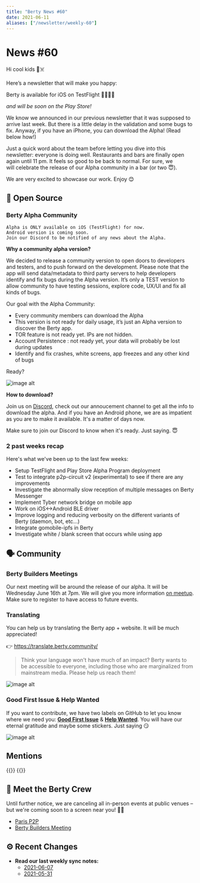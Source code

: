 ```yaml
---
title: "Berty News #60"
date: 2021-06-11
aliases: ["/newsletter/weekly-60"]
---
```


# News #60

Hi cool kids 🏴☠️

Here’s a newsletter that will make you happy:

Berty is available for iOS on TestFlight 🤩🤩🤩🤩

_and will be soon on the Play Store!_ 


We know we announced in our previous newsletter that it was supposed to arrive last week. But there is a little delay in the validation and some bugs to fix. Anyway, if you have an iPhone, you can download the Alpha! (Read below how!)


Just a quick word about the team before letting you dive into this newsletter: everyone is doing well. Restaurants and bars are finally open again until 11 pm. It feels so good to be back to normal. For sure, we will celebrate the release of our Alpha community in a bar (or two 😇).

We are very excited to showcase our work. Enjoy 😊


## 🚀 Open Source

### Berty Alpha Community
    Alpha is ONLY available on iOS (TestFlight) for now.
    Android version is coming soon.
    Join our Discord to be notified of any news about the Alpha. 

**Why a community alpha version?**

We decided to release a community version to open doors to developers and testers, and to push forward on the development. Please note that the app will send data/metadata to third party servers to help developers identify and fix bugs during the Alpha version. It’s only a TEST version to allow community to have testing sessions, explore code,  UX/UI and fix all kinds of bugs.

Our goal with the Alpha Community: 
* Every community members can download the Alpha
* This version is not ready for daily usage, it’s just an Alpha version to discover the Berty app.
* TOR feature is not ready yet. IPs are not hidden.
* Account Persistence : not ready yet, your data will probably be lost during updates
* Identify and fix crashes, white screens, app freezes and any other kind of bugs

Ready?


![image alt](https://media.giphy.com/media/XHjniwBKPxhnykNYno/source.gif)

**How to download?** 

Join us on [Discord](https://crpt.fyi/berty-discord), check out our annoucement channel to get all the info to download the alpha. And if you have an Android phone, we are as impatient as you are to make it available. It's a matter of days now.

Make sure to join our Discord to know when it's ready. Just saying. 😇



### 2 past weeks recap

Here's what we've been up to the last few weeks: 
* Setup TestFlight and Play Store Alpha Program deployment
* Test to integrate p2p-circuit v2 (experimental) to see if there are any improvements
* Investigate the abnormally slow reception of multiple messages on Berty Messenger
* Implement Tyber network bridge on mobile app
* Work on iOS<->Android BLE driver
* Improve logging and reducing verbosity on the different variants of Berty (daemon, bot, etc...)
* Integrate gomobile-ipfs in Berty
* Investigate white / blank screen that occurs while using app



## 🗣️ Community


### Berty Builders Meetings

Our next meeting will be around the release of our alpha. It will be Wednesday June 16th at 7pm. We will give you more information [on meetup](https://www.meetup.com/berty-hq). Make sure to register to have access to future events. 



### Translating 

You can help us by translating the Berty app + website. It will be much appreciated! 

👉 https://translate.berty.community/  

> Think your language won't have much of an impact? Berty wants to be accessible to everyone, including those who are marginalized from mainstream media. Please help us reach them!

![image alt](https://media.giphy.com/media/26BRDvCpnEukGhmHC/giphy.gif)

### Good First Issue & Help Wanted

If you want to contribute, we have two labels on GitHub to let you know where we need you: [**Good First Issue**](https://github.com/issues?q=is%3Aissue+is%3Aopen+org%3Aberty+label%3A%22good+first+issue%22+sort%3Aupdated-desc) & [**Help Wanted**](https://github.com/issues?q=is%3Aissue+is%3Aopen+org%3Aberty+label%3A%22help+wanted%22+sort%3Aupdated-desc+). You will have our eternal gratitude and maybe some stickers. Just saying 😏

![image alt](https://media.giphy.com/media/14jQC2AONxNBHq/giphy.gif)

## Mentions


{{<tweet id="1400473248605802497">}}
{{<tweet id="1396832729874980870">}}



## 🎉 Meet the Berty Crew

Until further notice, we are canceling all in-person events at public venues – but we're coming soon to a screen near you! 🚧🚧

* [Paris P2P](https://p2p.paris/)
* [Berty Builders Meeting](https://www.meetup.com/berty-hq/)

## ⚙️ Recent Changes

* **Read our last weekly sync notes:**
    * [2021-06-07](https://github.com/berty/community/blob/master/meeting-notes/2021/Q2/2021-06-07--staff-team-weekly-sync.md)
    * [2021-05-31](https://github.com/berty/community/blob/master/meeting-notes/2021/Q2/2021-05-31--staff-team-weekly-sync.md)


